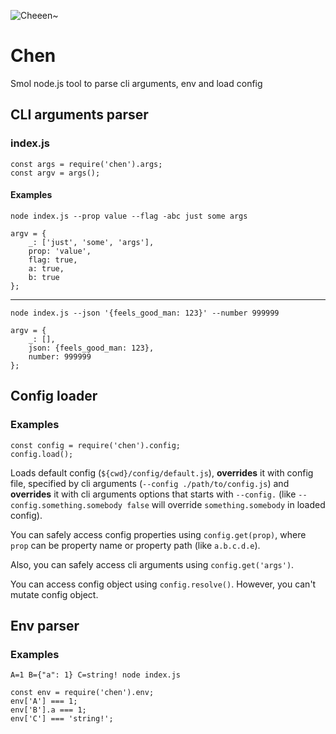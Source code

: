 ![Cheeen~](http://i.imgur.com/Zkvz0Nm.png)
# Chen
Smol node.js tool to parse cli arguments, env and load config

## CLI arguments parser
### index.js
```
const args = require('chen').args;
const argv = args();
```
#### Examples
``node index.js --prop value --flag -abc just some args``
```
argv = {
	_: ['just', 'some', 'args'],
	prop: 'value',
	flag: true,
	a: true,
	b: true
};
```


----------
``node index.js --json '{feels_good_man: 123}' --number 999999``
```
argv = {
	_: [],
	json: {feels_good_man: 123},
	number: 999999
};
```

## Config loader
### Examples
```
const config = require('chen').config;
config.load();
```
Loads default config (``${cwd}/config/default.js``), **overrides** it with config file, specified by cli arguments (``--config ./path/to/config.js``) and **overrides** it with cli arguments options that starts with ``--config.`` (like ``--config.something.somebody false`` will override ``something.somebody`` in loaded config).

You can safely access config properties using ``config.get(prop)``, where ``prop`` can be property name or property path (like ``a.b.c.d.e``).

Also, you can safely access cli arguments using ``config.get('args')``.

You can access config object using ``config.resolve()``. However, you can't mutate config object.

## Env parser
### Examples
``A=1 B={"a": 1} C=string! node index.js``
```
const env = require('chen').env;
env['A'] === 1;
env['B'].a === 1;
env['C'] === 'string!';
```